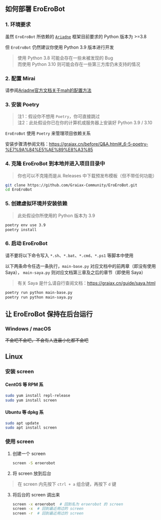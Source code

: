 ## 如何部署 EroEroBot

### 1. 环境要求

虽然 `EroEroBot` 所依赖的 [`Ariadne`](https://github.com/GraiaProject/Ariadne) 框架目前要求的 Python 版本为 >=3.8

但 `EroEroBot` 仍然建议你使用 Python 3.9 版本进行开发

> 使用 Python 3.8 可能会存在一些未被发现的 Bug  
> 而使用 Python 3.10 则可能会存在一些第三方库仍未支持的情况

### 2. 配置 Mirai

请参阅[Ariadne官方文档关于mah的配置方法](https://graia.readthedocs.io/appendix/mah-install/)

### 3. 安装 Poetry

> 注1：假设你不想用 `Poetry`，你可直接跳过  
> 注2：此处假设你已在你的计算机或服务器上安装好 Python 3.9 / 3.10

`EroEroBot` 使用 `Poetry` 来管理项目依赖关系

安装步骤清参阅文档：<https://graiax.cn/before/Q&A.html#_6-5-poetry-%E7%9A%84%E5%AE%89%E8%A3%85>

### 4. 克隆 EroEroBot 到本地并进入项目目录中

> 你也可以不克隆而是从 Releases 中下载预发布模板（但不带任何功能）

```bash
git clone https://github.com/Graiax-Community/EroEroBot.git
cd EroEroBot
```

### 5. 创建虚拟环境并安装依赖

> 此处假设你所使用的 Python 版本为 3.9

```bash
poetry env use 3.9
poetry install
```

### 6. 启动 EroEroBot

请不要将以下命令写入 `*.sh`、`*.bat`、`*.cmd`、`*.ps1` 等脚本中使用

以下两条命令任选一条执行，`main-base.py` 对应文档中的前两章（即没有使用 Saya），
`main-saya.py` 则对应文档第三章及之后的章节（即使用 Saya）

> 有关 Saya 是什么请自行查阅文档：<https://graiax.cn/guide/saya.html>

```bash
poetry run python main-base.py
poetry run python main-saya.py
```

## 让 EroEroBot 保持在后台运行

### Windows / macOS

~~不会吧不会吧，不会有人连最小化都不会吧~~

## Linux

### 安装 screen

#### CentOS 等 RPM 系

```bash
sudo yum install repl-release
sudo yum install screen
```

#### Ubuntu 等 dpkg 系

```bash
sudo apt update
sudo apt install screen
```

### 使用 screen

1. 创建一个 screen

   ```bash
   screen -S eroerobot
   ```

2. 将 screen 放到后台

  > 在 screen 内先按下 `ctrl + a` 组合键，再按下 `d` 键

3. 将后台的 screen 调出来

   ```bash
   screen -x eroerobot  # 回到名为 eroerobot 的 screen
   screen -x  # 回到最近用过的 screen
   screen -r  # 回到最近用过的 screen
   ```
